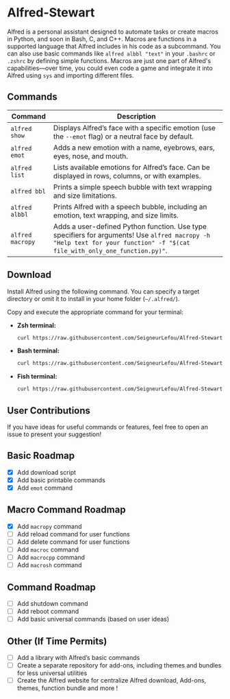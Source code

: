 # Alfred-Stewart

Alfred is a personal assistant designed to automate tasks or create macros in Python, and soon in Bash, C, and C++. Macros are functions in a supported language that Alfred includes in his code as a subcommand. You can also use basic commands like `alfred albbl "text"` in your `.bashrc` or `.zshrc` by defining simple functions. Macros are just one part of Alfred's capabilities—over time, you could even code a game and integrate it into Alfred using `sys` and importing different files.

## Commands

| Command          | Description                                                                                                                                                                                                 |
|------------------|-------------------------------------------------------------------------------------------------------------------------------------------------------------------------------------------------------------|
| `alfred show`    | Displays Alfred’s face with a specific emotion (use the `--emot` flag) or a neutral face by default.                                                                                                       |
| `alfred emot`    | Adds a new emotion with a name, eyebrows, ears, eyes, nose, and mouth.                                                                                                                                      |
| `alfred list`    | Lists available emotions for Alfred’s face. Can be displayed in rows, columns, or with examples.                                                                                                           |
| `alfred bbl`     | Prints a simple speech bubble with text wrapping and size limitations.                                                                                                                                       |
| `alfred albbl`   | Prints Alfred with a speech bubble, including an emotion, text wrapping, and size limits.                                                                                                                   |
| `alfred macropy` | Adds a user-defined Python function. Use type specifiers for arguments! Use `alfred macropy -h "Help text for your function" -f "$(cat file_with_only_one_function.py)"`.                                      |

## Download

Install Alfred using the following command. You can specify a target directory or omit it to install in your home folder (`~/.alfred/`).

Copy and execute the appropriate command for your terminal:

- **Zsh terminal:**
  ```bash
  curl https://raw.githubusercontent.com/SeigneurLefou/Alfred-Stewart/refs/heads/main/.download.sh | zsh
  
- **Bash terminal:**
  ```bash
  curl https://raw.githubusercontent.com/SeigneurLefou/Alfred-Stewart/refs/heads/main/.download.sh | bash
  
- **Fish terminal:**
  ```bash
  curl https://raw.githubusercontent.com/SeigneurLefou/Alfred-Stewart/refs/heads/main/.download.sh | fish

## User Contributions

If you have ideas for useful commands or features, feel free to open an issue to present your suggestion!

## Basic Roadmap

- [x] Add download script
- [x] Add basic printable commands
- [x] Add `emot` command

## Macro Command Roadmap

- [x] Add `macropy` command
- [ ] Add reload command for user functions
- [ ] Add delete command for user functions
- [ ] Add `macroc` command
- [ ] Add `macrocpp` command
- [ ] Add `macrosh` command

## Command Roadmap

- [ ] Add shutdown command
- [ ] Add reboot command
- [ ] Add basic universal commands (based on user ideas)

## Other (If Time Permits)

- [ ] Add a library with Alfred’s basic commands
- [ ] Create a separate repository for add-ons, including themes and bundles for less universal utilities
- [ ] Create the Alfred website for centralize Alfred download, Add-ons, themes, function bundle and more !
